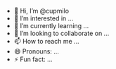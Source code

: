 - 👋 Hi, I’m @cupmilo
- 👀 I’m interested in ...
- 🌱 I’m currently learning ...
- 💞️ I’m looking to collaborate on ...
- 📫 How to reach me ...
- 😄 Pronouns: ...
- ⚡ Fun fact: ...

<!---
cupmilo/cupmilo is a ✨ special ✨ repository because its `README.md` (this file) appears on your GitHub profile.
You can click the Preview link to take a look at your changes.
--->
